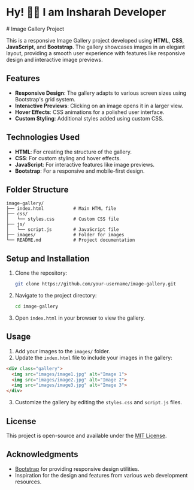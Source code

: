 <h1>Hy! 👋🏻 I am Insharah Developer</h1>
# Image Gallery Project

This is a responsive Image Gallery project developed using **HTML**, **CSS**, **JavaScript**, and **Bootstrap**. The gallery showcases images in an elegant layout, providing a smooth user experience with features like responsive design and interactive image previews.

## Features

- **Responsive Design**: The gallery adapts to various screen sizes using Bootstrap's grid system.
- **Interactive Previews**: Clicking on an image opens it in a larger view.
- **Hover Effects**: CSS animations for a polished user interface.
- **Custom Styling**: Additional styles added using custom CSS.

## Technologies Used

- **HTML**: For creating the structure of the gallery.
- **CSS**: For custom styling and hover effects.
- **JavaScript**: For interactive features like image previews.
- **Bootstrap**: For a responsive and mobile-first design.

## Folder Structure

```plaintext
image-gallery/
├── index.html           # Main HTML file
├── css/
│   └── styles.css       # Custom CSS file
├── js/
│   └── script.js        # JavaScript file
├── images/              # Folder for images
└── README.md            # Project documentation
```

## Setup and Installation

1. Clone the repository:
   ```bash
   git clone https://github.com/your-username/image-gallery.git
   ```

2. Navigate to the project directory:
   ```bash
   cd image-gallery
   ```

3. Open `index.html` in your browser to view the gallery.

## Usage

1. Add your images to the `images/` folder.
2. Update the `index.html` file to include your images in the gallery:

```html
<div class="gallery">
  <img src="images/image1.jpg" alt="Image 1">
  <img src="images/image2.jpg" alt="Image 2">
  <img src="images/image3.jpg" alt="Image 3">
</div>
```

3. Customize the gallery by editing the `styles.css` and `script.js` files.

## License

This project is open-source and available under the [MIT License](LICENSE).

## Acknowledgments

- [Bootstrap](https://getbootstrap.com/) for providing responsive design utilities.
- Inspiration for the design and features from various web development resources.

